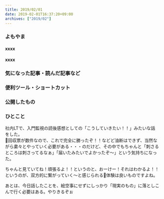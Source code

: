 ```yaml
---
title: 2019/02/01
date: 2019-02-01T16:37:20+09:00
archives: ["2019/02"]
---
```

### よもやま
#### xxxx

#### xxxx

### 気になった記事・読んだ記事など

### 便利ツール・ショートカット

### 公開したもの

### ひとこと
社内LTで、入門監視の読後感想としての「こうしていきたい！！」みたいな話をした。  
回収票が数件なので、これで完全に勝ったぞ！！などど油断はできず、当然ながら粛々とやっていく必要がある・・・のだけど、その中でもちゃんと「刺さるところは刺さってるなぁ」「届いたみたいでよかったぞ〜」という気持ちになった。

ちゃんと見ていてね！頑張るよ！！というのと、おーけー！それはわかるよ！！というのが、双方的に繋がっていく〜と感じられる体験は良いものですよね。

あとは、今日話したことを、絵空事にせずにしっかり「現実のもの」に落としこんで行く必要はある。やりきるぞぉ